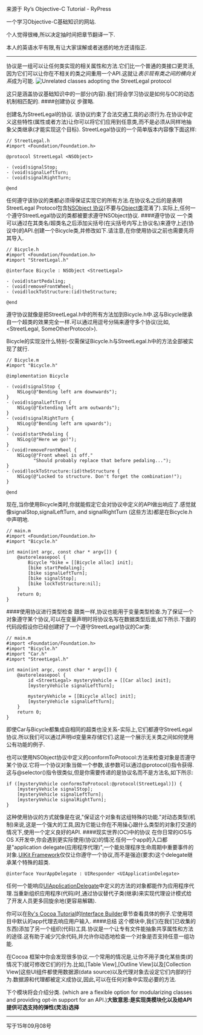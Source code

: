 来源于 Ry’s Objective-C Tutorial - RyPress

一个学习Objective-C基础知识的网站.

个人觉得很棒,所以决定抽时间把章节翻译一下.

本人的英语水平有限,有让大家误解或者迷惑的地方还请指正.
***
协议是一组可以让任何类实现的相关属性和方法.它们比一个普通的类接口更灵活,因为它们可以让你在不相关的类之间重用一个API.这就让*表示现有类之间的横向关系*成为可能.
![Unrelated classes adopting the StreetLegal protocol](http://rypress.com/tutorials/objective-c/media/protocols/protocol-overview.png)

这只是涵盖协议基础知识中的一部分(内容).我们将会学习协议是如何与OC的动态机制相匹配的.
####创建协议
步骤略.

创建名为StreetLegal的协议.
该协议约束了合法交通工具的必须行为.在协议中定义这些特性(属性或者方法)让你可以将它们应用到任意类,而不是必须从同样地抽象父类继承(才能实现这个目标).
StreetLegal协议的一个简单版本内容像下面这样:

```
// StreetLegal.h
#import <Foundation/Foundation.h>

@protocol StreetLegal <NSObject>

- (void)signalStop;
- (void)signalLeftTurn;
- (void)signalRightTurn;

@end
```
任何遵守该协议的类都必须得保证实现它的所有方法.在协议名之后的<NSObject>是表明StreetLegal Protocol包含[NSObject 协议](http://developer.apple.com/library/ios/#documentation/cocoa/reference/foundation/Protocols/NSObject_Protocol/Reference/NSObject.html)(不要与[Object类](https://developer.apple.com/library/mac/#documentation/Cocoa/Reference/Foundation/Classes/nsobject_Class/Reference/Reference.html)混淆了).实际上,任何一个遵守StreetLegal协议的类都被要求遵守NSObject协议.
####遵守协议
一个类可以通过在其类名/超类名之后添加尖括号(在尖括号内写上协议名)来遵守上述(协议中)的API.创建一个Bicycle类,并修改如下.请注意,在你使用协议之前也需要先将其导入.

```
// Bicycle.h
#import <Foundation/Foundation.h>
#import "StreetLegal.h"

@interface Bicycle : NSObject <StreetLegal>

- (void)startPedaling;
- (void)removeFrontWheel;
- (void)lockToStructure:(id)theStructure;

@end
```
遵守协议就像是把StreetLegal.h中的所有方法加到Bicycle.h中.这与Bicycle继承自一个超类的效果完全一样.可以通过用逗号分隔来遵守多个协议(比如,<StreetLegal, SomeOtherProtocol>).

Bicycle的实现没什么特别-仅需保证Bicycle.h与StreetLegal.h中的方法全部被实现了就行.

```
// Bicycle.m
#import "Bicycle.h"

@implementation Bicycle

- (void)signalStop {
    NSLog(@"Bending left arm downwards");
}
- (void)signalLeftTurn {
    NSLog(@"Extending left arm outwards");
}
- (void)signalRightTurn {
    NSLog(@"Bending left arm upwards");
}
- (void)startPedaling {
    NSLog(@"Here we go!");
}
- (void)removeFrontWheel {
    NSLog(@"Front wheel is off."
          "Should probably replace that before pedaling...");
}
- (void)lockToStructure:(id)theStructure {
    NSLog(@"Locked to structure. Don't forget the combination!");
}

@end
```
现在,当你使用Bicycle类时,你就能假定它会对协议中定义的API做出响应了.感觉就像signalStop,signalLeftTurn, and signalRightTurn (这些方法)都是在Bicycle.h中声明地.

```
// main.m
#import <Foundation/Foundation.h>
#import "Bicycle.h"

int main(int argc, const char * argv[]) {
    @autoreleasepool {
        Bicycle *bike = [[Bicycle alloc] init];
        [bike startPedaling];
        [bike signalLeftTurn];
        [bike signalStop];
        [bike lockToStructure:nil];
    }
    return 0;
}
```
####使用协议进行类型检查
跟类一样,协议也能用于变量类型检查.为了保证一个对象遵守某个协议,可以在变量声明时将协议名写在数据类型后面,如下所示.下面的代码段假设你已经创建好了一个遵守StreetLegal协议的Car类:

```
// main.m
#import <Foundation/Foundation.h>
#import "Bicycle.h"
#import "Car.h"
#import "StreetLegal.h"

int main(int argc, const char * argv[]) {
    @autoreleasepool {
        id <StreetLegal> mysteryVehicle = [[Car alloc] init];
        [mysteryVehicle signalLeftTurn];
        
        mysteryVehicle = [[Bicycle alloc] init];
        [mysteryVehicle signalLeftTurn];
    }
    return 0;
}
```
即使Car与Bicycle都集成自相同的超类也没关系-实际上,它们都遵守StreetLegal协议.所以我们可以通过声明id<StreetLegal>变量来存储它们.这是一个展示无关类之间如何使用公有功能的例子.

也可以使用NSObject协议中定义的conformToProtocol:方法来检查对象是否遵守某个协议.它将一个协议对象当做一个参数,该参数可以通过@protocol()指令获得.这与@selector()指令很类似,但是你需要传递的是协议名而不是方法名,如下所示:

```
if ([mysteryVehicle conformsToProtocol:@protocol(StreetLegal)]) {
    [mysteryVehicle signalStop];
    [mysteryVehicle signalLeftTurn];
    [mysteryVehicle signalRightTurn];
}
```
这种使用协议的方式就像是在说,"保证这个对象有这组特殊的功能."对动态类型(机制)来说,这是一个强大的工具,因为它能让你在不用操心跟什么类型的对象打交道的情况下,使用一个定义良好的API.
####现实世界(OC)中的协议
在你日常的iOS与OS X开发中,你会遇到更实际使用(协议)的情况.任何一个app的入口都是"application delegate(应用程序代理)",一个能处理程序生命周期中重要事件的对象.[UIKit Framework]()仅仅让你遵守一个协议,而不是强迫(要求)这个delegate继承某个特殊的超类.

```
@interface YourAppDelegate : UIResponder <UIApplicationDelegate>
```
任何一个能响应[UIApplicationDelegate](https://developer.apple.com/library/ios/documentation/uikit/reference/uiapplicationdelegate_protocol/Reference/Reference.html)中定义的方法的对象都能作为应用程序代理.当重新组织应用程序(代码)时,通过协议替代子类(继承)来实现代理设计模式给了开发人员更多回旋余地(更容易解耦).

你可以在[Ry's Cocoa Tutorial](http://rypress.com/tutorials/cocoa)的[Interface Builder](http://rypress.com/tutorials/cocoa/interface-builder)章节查看具体的例子.它使用项目中默认的app代理去响应用户输入.
####总结
这个模块中,我们(在我们已收集的东西)添加了另一个组织(代码)工具.协议是一个让专有文件能抽象共享属性和方法的途径.这有助于减少冗余代码,并允许你动态地检查一个对象是否支持任意一组功能.

在Cocoa 框架中你会发现很多协议.一个常用的情况是,让你不用子类化某些类(的情况下)就可修改它们的行为.比如,[Table View],[Outline View]以及[Collection View]这些UI组件都使用数据源(data source)以及代理对象去设定它们内部的行为.数据源和代理都被定义成协议,因此,可以在任何对象中实现必要的方法.

下个模块将会介绍分类.
(which are a flexible option for modularizing classes and providing opt-in support for an API.)**大致意思:是实现类模块化以及给API提供可选支持的弹性(灵活)选择**
***
写于15年09月08号
